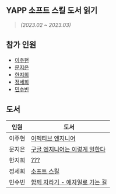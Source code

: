 ## YAPP 소프트 스킬 도서 읽기
> *(2023.02 ~ 2023.03)*

## 참가 인원
- [이주현](https://github.com/JuHyun419)
- [문지은](https://github.com/s2moon98)
- [한지희](https://github.com/jihee-dev)
- [정세희](https://github.com/jsh-me)
- [민수빈](https://github.com/binimini)

## 도서
| 인원 | 도서 |
|------|--------|
|이주현|[이펙티브 엔지니어](https://catalog.11st.co.kr/catalogs/155003308?trTypeCd=PW22&trCtgrNo=585021)|
|문지은|[구글 엔지니어는 이렇게 일한다](https://catalog.11st.co.kr/catalogs/137568961?trTypeCd=PW22&trCtgrNo=585021)|
|한지희|[???]()|
|정세희|[소프트 스킬](https://www.11st.co.kr/products/4717623462?trTypeCd=PW24&trCtgrNo=585021)|
|민수빈|[함께 자라기 - 애자일로 가는 길](https://catalog.11st.co.kr/catalogs/19986789?trTypeCd=PW51&trCtgrNo=585021)|
